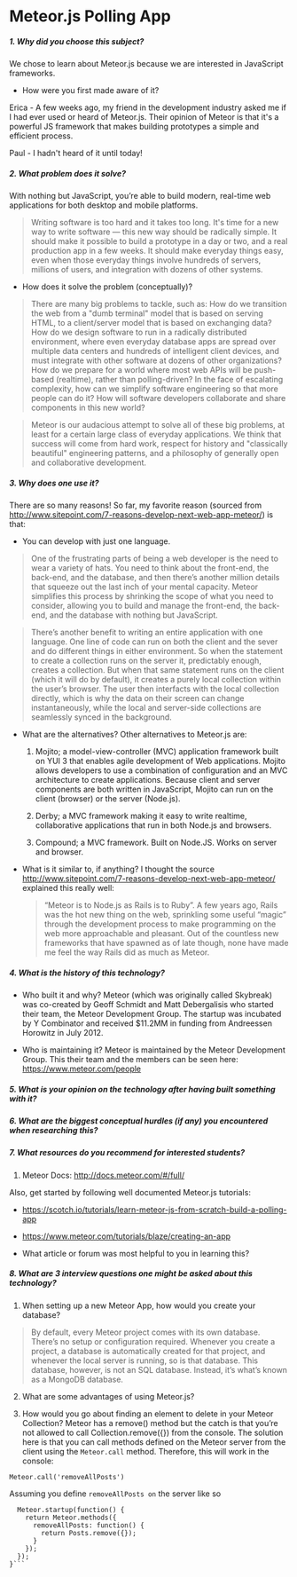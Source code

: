# Meteor.js Polling App

##### 1. Why did you choose this subject?
We chose to learn about Meteor.js because we are interested in JavaScript frameworks.

* How were you first made aware of it?

Erica - A few weeks ago, my friend in the development industry asked me if I had ever used or heard of Meteor.js. Their opinion of Meteor is that it's a powerful JS framework that makes building prototypes a simple and efficient process.

Paul - I hadn't heard of it until today!

##### 2. What problem does it solve?
With nothing but JavaScript, you’re able to build modern, real-time web applications for both desktop and mobile platforms.

> Writing software is too hard and it takes too long. It's time for a new way to write software — this new way should be radically simple. It should make it possible to build a prototype in a day or two, and a real production app in a few weeks. It should make everyday things easy, even when those everyday things involve hundreds of servers, millions of users, and integration with dozens of other systems.

* How does it solve the problem (conceptually)?

> There are many big problems to tackle, such as: How do we transition the web from a "dumb terminal" model that is based on serving HTML, to a client/server model that is based on exchanging data? How do we design software to run in a radically distributed environment, where even everyday database apps are spread over multiple data centers and hundreds of intelligent client devices, and must integrate with other software at dozens of other organizations? How do we prepare for a world where most web APIs will be push-based (realtime), rather than polling-driven? In the face of escalating complexity, how can we simplify software engineering so that more people can do it? How will software developers collaborate and share components in this new world?

> Meteor is our audacious attempt to solve all of these big problems, at least for a certain large class of everyday applications. We think that success will come from hard work, respect for history and "classically beautiful" engineering patterns, and a philosophy of generally open and collaborative development.

##### 3. Why does one use it?
There are so many reasons! So far, my favorite reason (sourced from http://www.sitepoint.com/7-reasons-develop-next-web-app-meteor/) is that:

* You can develop with just one language.

> One of the frustrating parts of being a web developer is the need to wear a variety of hats. You need to think about the front-end, the back-end, and the database, and then there’s another million details that squeeze out the last inch of your mental capacity. Meteor simplifies this process by shrinking the scope of what you need to consider, allowing you to build and manage the front-end, the back-end, and the database with nothing but JavaScript.

> There’s another benefit to writing an entire application with one language. One line of code can run on both the client and the sever and do different things in either environment. So when the statement to create a collection runs on the server it, predictably enough, creates a collection. But when that same statement runs on the client (which it will do by default), it creates a purely local collection within the user’s browser. The user then interfacts with the local collection directly, which is why the data on their screen can change instantaneously, while the local and server-side collections are seamlessly synced in the background.

* What are the alternatives?
  Other alternatives to Meteor.js are:

  1. Mojito; a model-view-controller (MVC) application framework built on YUI 3 that enables agile development of Web applications. Mojito allows developers to use a combination of configuration and an MVC architecture to create applications. Because client and server components are both written in JavaScript, Mojito can run on the client (browser) or the server (Node.js).

  2. Derby; a MVC framework making it easy to write realtime, collaborative applications that run in both Node.js and browsers.

  3. Compound; a MVC framework. Built on Node.JS. Works on server and browser.

* What is it similar to, if anything?
  I thought the source http://www.sitepoint.com/7-reasons-develop-next-web-app-meteor/ explained this really well:
  > “Meteor is to Node.js as Rails is to Ruby”. A few years ago, Rails was the hot new thing on the web, sprinkling some useful “magic” through the development process to make programming on the web more approachable and pleasant. Out of the countless new frameworks that have spawned as of late though, none have made me feel the way Rails did as much as Meteor.

##### 4. What is the history of this technology?

* Who built it and why?
Meteor (which was originally called Skybreak) was co-created by Geoff Schmidt and Matt Debergalisis who started their team, the Meteor Development Group. The startup was incubated by Y Combinator and received $11.2MM in funding from Andreessen Horowitz in July 2012.

* Who is maintaining it?
Meteor is maintained by the Meteor Development Group. This their team and the members can be seen here: https://www.meteor.com/people

##### 5. What is your opinion on the technology after having built something with it?

##### 6. What are the biggest conceptual hurdles (if any) you encountered when researching this?

##### 7. What resources do you recommend for interested students?
  1. Meteor Docs: http://docs.meteor.com/#/full/

  Also, get started by following well documented Meteor.js tutorials:
  * https://scotch.io/tutorials/learn-meteor-js-from-scratch-build-a-polling-app
  * https://www.meteor.com/tutorials/blaze/creating-an-app

* What article or forum was most helpful to you in learning this?

##### 8. What are 3 interview questions one might be asked about this technology?
  1. When setting up a new Meteor App, how would you create your database?
  > By default, every Meteor project comes with its own database. There’s no setup or configuration required. Whenever you create a project, a database is automatically created for that project, and whenever the local server is running, so is that database. This database, however, is not an SQL database. Instead, it’s what’s known as a MongoDB database.

  2. What are some advantages of using Meteor.js?

  3. How would you go about finding an element to delete in your Meteor Collection?
  Meteor has a remove() method but the catch is that you’re not allowed to call Collection.remove({}) from the console. The solution here is that you can call methods defined on the Meteor server from the client using the `Meteor.call` method. Therefore, this will work in the console:

  `Meteor.call('removeAllPosts')`

  Assuming you define `removeAllPosts on` the server like so

  ```if (Meteor.isServer) {
    Meteor.startup(function() {
      return Meteor.methods({
        removeAllPosts: function() {
          return Posts.remove({});
        }
      });
    });
  }```
